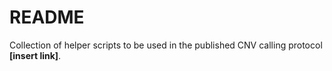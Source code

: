 # README

Collection of helper scripts to be used in the published CNV
calling protocol **[insert link]**.

